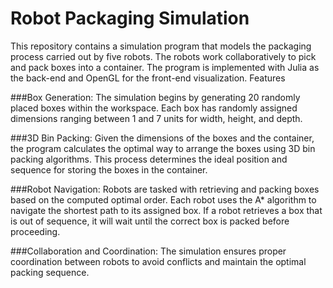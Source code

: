 # Robot Packaging Simulation

This repository contains a simulation program that models the packaging process carried out by five robots. The robots work collaboratively to pick and pack boxes into a container. The program is implemented with Julia as the back-end and OpenGL for the front-end visualization.
Features

###Box Generation:
The simulation begins by generating 20 randomly placed boxes within the workspace.
Each box has randomly assigned dimensions ranging between 1 and 7 units for width, height, and depth.

###3D Bin Packing:
Given the dimensions of the boxes and the container, the program calculates the optimal way to arrange the boxes using 3D bin packing algorithms.
This process determines the ideal position and sequence for storing the boxes in the container.

###Robot Navigation:
Robots are tasked with retrieving and packing boxes based on the computed optimal order.
Each robot uses the A* algorithm to navigate the shortest path to its assigned box.
If a robot retrieves a box that is out of sequence, it will wait until the correct box is packed before proceeding.

###Collaboration and Coordination:
The simulation ensures proper coordination between robots to avoid conflicts and maintain the optimal packing sequence.
